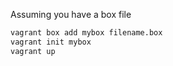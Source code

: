 Assuming you have a box file
```bash
vagrant box add mybox filename.box
vagrant init mybox
vagrant up
```
